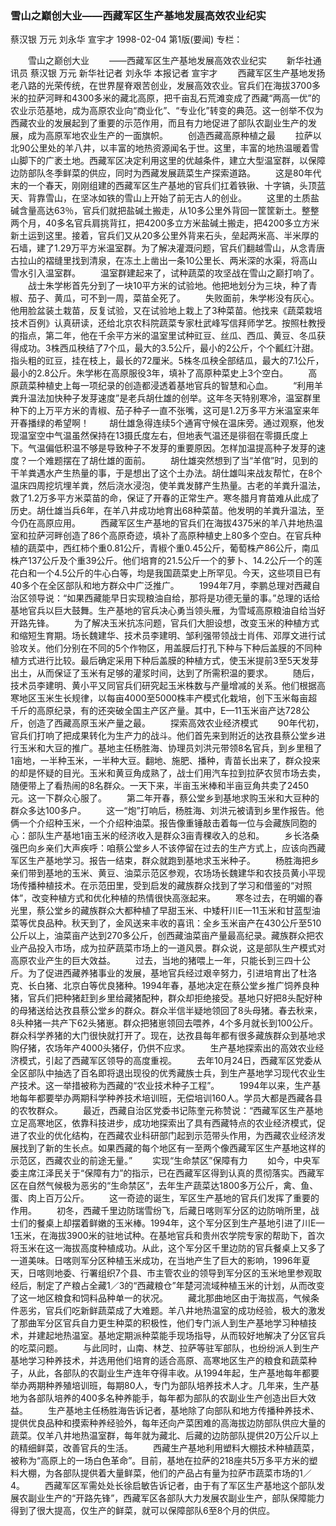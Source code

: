### 雪山之巅创大业——西藏军区生产基地发展高效农业纪实
蔡汉银  万元  刘永华  宣宇才
1998-02-04
第1版(要闻)
专栏：

　　雪山之巅创大业
　　——西藏军区生产基地发展高效农业纪实
　　新华社通讯员 蔡汉银 万元  新华社记者 刘永华  本报记者 宣宇才
　　西藏军区生产基地发扬老八路的光荣传统，在世界屋脊艰苦创业，发展高效农业。官兵们在海拔3700多米的拉萨河畔和4300多米的藏北高原，把千亩乱石荒滩变成了西藏“两高一优”的农业示范基地，成为高原农业向“商业化”、“专业化”转变的典范。这一创举不仅为西藏农业的发展起到了重要的示范作用，而且有力地促进了部队农副业生产的发展，成为高原军地农业生产的一面旗帜。
　　创造西藏高原种植之最
　　拉萨以北90公里处的羊八井，以丰富的地热资源闻名于世。这里，丰富的地热温暖着雪山脚下的广袤土地。西藏军区决定利用这里的优越条件，建立大型温室群，以保障边防部队冬季鲜菜的供应，同时为西藏发展蔬菜生产探索道路。
　　这是80年代末的一个春天，刚刚组建的西藏军区生产基地的官兵们扛着铁锹、十字镐，头顶蓝天、背靠雪山，在坚冰如铁的雪山上开始了前无古人的创业。
　　这里的土质盐碱含量高达63％，官兵们就把盐碱土搬走，从10多公里外背回一筐筐新土。整整两个月，40多名官兵肩挑背扛，把4200多立方米盐碱土搬走，把4200多立方米新土运到这里。接着，官兵们又从20多公里外背来石头，垒起两米高、半米厚的石墙，建了1.29万平方米温室群。为了解决灌溉问题，官兵们翻越雪山，从念青唐古拉山的褶缝里找到清泉，在冻土上凿出一条10公里长、两米深的水渠，将高山雪水引入温室群。
　　温室群建起来了，试种蔬菜的攻坚战在雪山之巅打响了。
　　战士朱学彬首先分到了一块10平方米的试验地。他把地划分为三块，种了青椒、茄子、黄瓜，可不到一周，菜苗全死了。
　　失败面前，朱学彬没有灰心。他用脸盆装土栽苗，反复试验，又在试验地上栽上了3种菜苗。他找来《蔬菜栽培技术百例》认真研读，还给北京农科院蔬菜专家杜武峰写信拜师学艺。按照杜教授的指点，第二年，他在千余平方米的温室里试种豇豆、丝瓜、西瓜、黄豆、冬瓜获得成功。3株西瓜秧结了7个瓜，最大的3.5公斤，最小的2公斤，个个瓤红汁甜。指头粗的豇豆，挂在枝上，最长的72厘米。5株冬瓜秧全部结瓜，最大的7.1公斤，最小的2.8公斤。朱学彬在高原服役3年，填补了高原种菜史上3个空白。
　　高原蔬菜种植史上每一项纪录的创造都浸透着基地官兵的智慧和心血。
　　“利用羊粪升温法加快种子发芽速度”是老兵胡仕雄的创举。这年冬天特别寒冷，温室群里种下的上万平方米的青椒、茄子种子一直不张嘴，这可是1.2万多平方米温室来年开春播绿的希望啊！
　　胡仕雄急得连续5个通宵守候在温床旁。通过观察，他发现温室空中气温虽然保持在13摄氏度左右，但地表气温还是徘徊在零摄氏度上下。气温偏低积温不够是导致种子不发芽的重要原因。怎样加温提高种子发芽的速度？一个难题摆在了胡仕雄的面前。
　　胡仕雄突然想到了当“羊倌”时，见到的干羊粪遇水产生热量的事，于是想出了这个土办法。胡仕雄叫来战友帮忙，在8个温床四周挖坑埋羊粪，然后浇水浸泡，使羊粪发酵产生热量。古老的羊粪升温法，救了1.2万多平方米菜苗的命，保证了开春的正常生产。寒冬腊月育苗难从此成了历史。胡仕雄当兵6年，在羊八井成功地育出68种菜苗。他发明的羊粪升温法，至今仍在高原应用。
　　西藏军区生产基地的官兵们在海拔4375米的羊八井地热温室和拉萨河畔创造了86个高原奇迹，填补了高原种植史上80多个空白。在官兵种植的蔬菜中，西红柿个重0.81公斤，青椒个重0.45公斤，葡萄株产86公斤，南瓜株产137公斤及个重39公斤。他们培育的21.5公斤一个的萝卜、14.2公斤一个的莲花白和一个4.5公斤的牛心白等，均是我国蔬菜史上所罕见。今天，这些项目已有40多个在全区部队和地方群众中广泛推广。
　　1994年7月，李鹏总理对西藏自治区领导说：“如果西藏能早日实现粮油自给，那将是功德无量的事。”总理的话给基地官兵以巨大鼓舞。生产基地的官兵决心勇当领头雁，为雪域高原粮油自给当好开路先锋。
　　为了解决玉米抗冻问题，官兵们大胆设想，改变玉米的种植方式和缩短生育期。场长魏建华、技术员李建明、邹利强带领战士肖伟、邓厚文进行试验攻关。他们分别在不同的5个作物区，用盖膜后打孔下种与下种后盖膜的不同种植方式进行比较。最后确定采用下种后盖膜的种植方式，使玉米提前3至5天发芽出土，从而保证了玉米有足够的灌浆时间，达到了所需积温的要求。
　　随后，技术员李建明、黄小平又同官兵们研究起玉米株数与产量增减的关系。他们根据高寒地区玉米生长规律，以每亩4000至5000株丰产模式化栽培，创下玉米每亩超千斤的高原纪录，有的还突破全国主产区产量。其中，E—11玉米亩产达728公斤，创造了西藏高原玉米产量之最。
　　探索高效农业经济模式
　　90年代初，官兵们打响了把成果转化为生产力的战斗。他们首先来到附近的达孜县蔡公堂乡进行玉米和大豆的推广。基地主任杨胜海、协理员刘洪元带领8名官兵，到乡里租了1亩地，一半种玉米，一半种大豆。翻地、施肥、播种，青苗长出来了，群众投来的却是怀疑的目光。玉米和黄豆角成熟了，战士们用汽车拉到拉萨农贸市场去卖，随便带上了看热闹的8名群众。一天下来，半亩玉米棒和半亩豆角共卖了2450元。这一下群众心服了。
　　第二年开春，蔡公堂乡到基地求购玉米和大豆种的群众多达100多户。
　　这一“炮”打响后，杨胜海、刘洪元被请到乡里作报告。他俩一个介绍种玉米，一个介绍种油菜。报告像重锤敲击着每一位与会藏族同胞的心：部队生产基地1亩玉米的经济收入是群众3亩青稞收入的总和。
　　乡长洛桑强巴向乡亲们大声疾呼：咱蔡公堂乡人不该停留在过去的生产方式上，应该向西藏军区生产基地学习。报告一结束，群众就跑到基地求玉米种子。
　　杨胜海把乡亲们带到基地的玉米、黄豆、油菜示范区参观，农场场长魏建华和农技员黄小平现场传播种植技术。在示范田里，受到启发的藏族群众找到了学习和借鉴的“对照体”，改变种植方式和优化种植的热情很快高涨起来。
　　寒冬过去，在明媚的春光里，蔡公堂乡的藏族群众大都种植了早甜玉米、中矮秆川E—11玉米和甘蓝型油菜等优良品种。秋天到了，金风送来丰收的喜讯：全乡玉米亩产在430公斤至510公斤以上，油菜亩产达到270多公斤，创西藏油菜亩产量最高纪录。藏族群众把农业产品投入市场，成为拉萨蔬菜市场上的一道风景。群众说，这是部队生产模式对高原农业产生的巨大效益。
　　过去，当地的猪喂上一年，只能长到三四十公斤。为了促进西藏养猪事业的发展，基地官兵经过艰辛努力，引进培育出了杜洛克、长白猪、北京白等优良猪种。1994年春，基地决定在蔡公堂乡推广饲养良种猪，官兵们把种猪赶到乡里给藏猪配种，群众却拒绝接受。基地只好把8头配好种的母猪送给达孜县蔡公堂乡的群众。群众半信半疑地领回了8头母猪。春去秋来，8头种猪一共产下62头猪崽。群众把猪崽领回去喂养，4个多月就长到100公斤。群众科学养猪的大门很快就打开了。现在，达孜县每年都有很多藏族群众到基地求购仔猪，农场年产4000头猪仔，仍供不应求。
　　生产基地探索出的高效农业经济模式，引起了西藏军区领导的高度重视。
　　去年10月24日，西藏军区党委从全区部队中抽选了百名即将退出现役的优秀藏族士兵，到生产基地学习现代农业生产技术。这一举措被称为西藏的“农业技术种子工程”。
　　1994年以来，生产基地每年都要举办两期科学种养技术培训班，无偿培训160人。学员大都是西藏各县的农牧群众。
　　最近，西藏自治区党委书记陈奎元称赞说：“西藏军区生产基地立足高寒地区，依靠科技进步，成功地探索出了具有西藏特点的农业经济模式，促进了农业的优化结构，在西藏农业科研部门起到示范带头作用，为西藏农业经济发展找到了新的生长点。如果西藏的每个地区有一至两个像西藏军区生产基地这样的示范区，西藏农业的前途无量。”
　　实现“生命禁区”保障有力
　　如今，中央军委主席江泽民关于“保障有力”的指示，已在西藏军区得到认真的贯彻落实。西藏军区在自然气候极为恶劣的“生命禁区”，去年生产蔬菜达1800多万公斤，禽、鱼、蛋、肉上百万公斤。
　　这一奇迹的诞生，军区生产基地的官兵们发挥了重要的作用。
　　初冬，西藏千里边防瑞雪纷飞，后藏日喀则军分区的边防哨所里，战士们的餐桌上却摆着鲜嫩的玉米棒。1994年，这个军分区到生产基地引进了川E—1玉米，在海拔3900米的驻地试种。在基地官兵和贵州农学院专家的帮助下，首次将玉米在这一海拔高度种植成功。从此，这个军分区千里边防的官兵餐桌上又多了一道美味。日喀则军分区种植玉米成功，在当地产生了巨大的影响，1996年夏天，日喀则地委、行署组织7个县、市主管农业的领导到军分区的玉米地里参观取经后，制定了产粮占全藏1／3的“西藏粮仓”年楚河流域种植玉米的计划，从而改变了这一地区粮食和饲料品种单一的状况。
　　藏北那曲地区由于海拔高，气候条件恶劣，官兵们吃新鲜蔬菜成了大难题。羊八井地热温室的成功经验，极大的激发了那曲军分区官兵自力更生种菜的积极性，他们专门派人到生产基地学习种植技术，并建起地热温室。基地定期派种菜能手现场指导，从而较好地解决了分区官兵的吃菜问题。
　　与此同时，山南、林芝、拉萨等驻军部队，也纷纷派人到生产基地学习种养技术，并选用他们培育的适合高原、高寒地区生产的粮食和蔬菜种子，从此，各部队的农副业生产连年夺得丰收。从1994年起，生产基地每年都要举办两期种养殖培训班，每期80人，专门为部队培养技术人才。几年来，生产基地为各部队培养的400多名种养能手，每年都为部队的农副业生产创造出巨大效益。
　　生产基地主任杨胜海告诉记者，基地除了向部队和地方传播种养技术、提供优良品种和摸索种养经验外，每年还向产菜困难的高海拔边防部队供应大量的蔬菜。仅羊八井地热温室群，每年就为藏北、后藏的边防部队提供20万公斤以上的精细鲜菜，改善官兵的生活。
　　西藏生产基地利用塑料大棚技术种植蔬菜，被称为“高原上的一场白色革命”。目前，基地在拉萨的218座共5万多平方米的塑料大棚，为各部队提供着大量鲜菜，他们的产品占有量为拉萨市蔬菜市场的1／4。
　　西藏军区军需处处长徐启敏告诉记者，由于有了军区生产基地这个部队发展农副业生产的“开路先锋”，西藏军区各部队大力发展农副业生产，部队保障能力得到了很大提高，仅生产的鲜菜，就可以保障部队6至8个月的供应。

